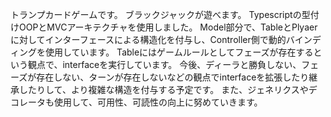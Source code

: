 トランプカードゲームです。
ブラックジャックが遊べます。
Typescriptの型付けOOPとMVCアーキテクチャを使用しました。
Model部分で、TableとPlyaerに対してインターフェースによる構造化を付与し、Controller側で動的バインディングを使用しています。
Tableにはゲームルールとしてフェーズが存在するという観点で、interfaceを実行しています。
今後、ディーラと勝負しない、フェーズが存在しない、ターンが存在しないなどの観点でinterfaceを拡張したり継承したりして、より複雑な構造を付与する予定です。
また、ジェネリクスやデコレータも使用して、可用性、可読性の向上に努めていきます。
